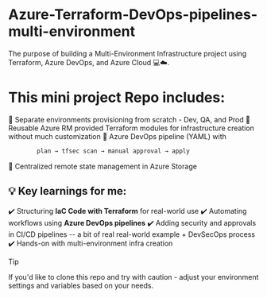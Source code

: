 # Azure-Terraform-DevOps-pipelines-multi-environment
The purpose of building a Multi-Environment Infrastructure project using Terraform, Azure DevOps, and Azure Cloud 💻☁️.

# This mini project Repo includes:

🔹 Separate environments provisioning from scratch - Dev, QA, and Prod
🔹 Reusable Azure RM provided Terraform modules for infrastructure creation without much customization
🔹 Azure DevOps pipeline (YAML) with 

```bash
        plan → tfsec scan → manual approval → apply
```
🔹 Centralized remote state management in Azure Storage


## 💡 Key learnings for me:

 ✔️ Structuring **IaC Code with Terraform** for real-world use
 ✔️ Automating workflows using **Azure DevOps pipelines**
 ✔️ Adding security and approvals in CI/CD pipelines -- a bit of real real-world example + DevSecOps process
 ✔️ Hands-on with multi-environment infra creation

>[!TIP]
> If you'd like to clone this repo and try with caution - adjust your environment settings and variables based on your needs.
 
